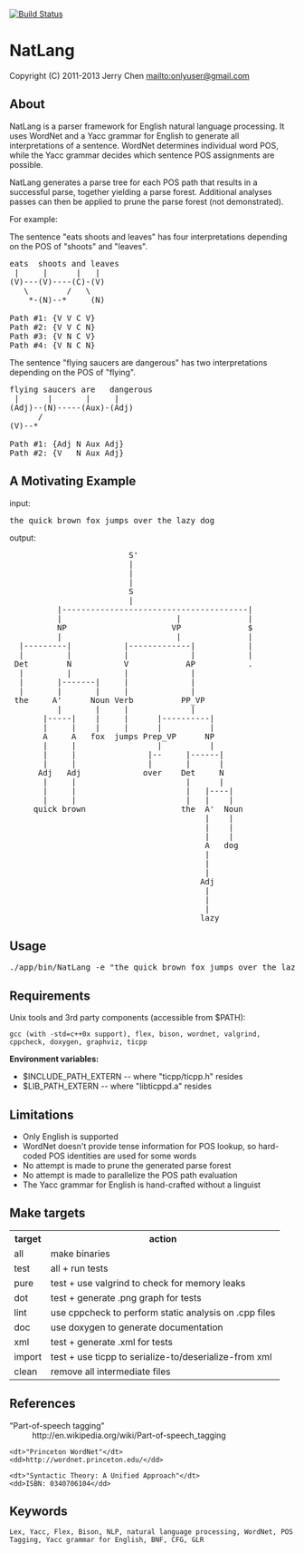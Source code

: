[![Build Status](https://secure.travis-ci.org/onlyuser/NatLang.png)](http://travis-ci.org/onlyuser/NatLang)

NatLang
=======

Copyright (C) 2011-2013 Jerry Chen <mailto:onlyuser@gmail.com>

About
-----

NatLang is a parser framework for English natural language processing.
It uses WordNet and a Yacc grammar for English to generate all interpretations of a sentence.
WordNet determines individual word POS, while the Yacc grammar decides which sentence POS assignments are possible.

NatLang generates a parse tree for each POS path that results in a successful parse, together yielding a parse forest.
Additional analyses passes can then be applied to prune the parse forest (not demonstrated).

For example:

The sentence "eats shoots and leaves" has four interpretations depending on the POS of "shoots" and "leaves".

<pre>
eats  shoots and leaves
 |     |      |   |
(V)---(V)----(C)-(V)
   \        /   \
    *-(N)--*     (N)

Path #1: {V V C V}
Path #2: {V V C N}
Path #3: {V N C V}
Path #4: {V N C N}
</pre>

The sentence "flying saucers are dangerous" has two interpretations depending on the POS of "flying".

<pre>
flying saucers are   dangerous
 |      |       |     |
(Adj)--(N)-----(Aux)-(Adj)
      /
(V)--*

Path #1: {Adj N Aux Adj}
Path #2: {V   N Aux Adj}
</pre>

A Motivating Example
--------------------

input:
<pre>
the quick brown fox jumps over the lazy dog
</pre>

output:

<pre>
                         S'
                         |
                         |
                         |
                         S
                         |
          |---------------------------------------|
          |                        |              |
          NP                      VP              $
          |                        |              |
  |---------|           |-------------|           |
  |         |           |             |           |
 Det        N           V            AP           .
  |         |           |             |
  |       |-------|     |             |
  |       |       |     |             |
 the     A'      Noun Verb          PP_VP
          |       |     |             |
       |-----|    |     |      |----------|
       |     |    |     |      |          |
       A     A   fox  jumps Prep_VP      NP
       |     |                 |          |
       |     |               |--     |------|
       |     |               |       |      |
      Adj   Adj             over    Det     N
       |     |                       |      |
       |     |                       |   |----|
       |     |                       |   |    |
     quick brown                    the  A'  Noun
                                         |    |
                                         |    |
                                         |    |
                                         A   dog
                                         |
                                         |
                                         |
                                        Adj
                                         |
                                         |
                                         |
                                        lazy
</pre>

Usage
-----

<pre>
./app/bin/NatLang -e "the quick brown fox jumps over the lazy dog" -d | dot -Tpng -oast_fox.png
</pre>

Requirements
------------

Unix tools and 3rd party components (accessible from $PATH):

    gcc (with -std=c++0x support), flex, bison, wordnet, valgrind, cppcheck, doxygen, graphviz, ticpp

**Environment variables:**

* $INCLUDE_PATH_EXTERN -- where "ticpp/ticpp.h" resides
* $LIB_PATH_EXTERN     -- where "libticppd.a" resides

Limitations
-----------

* Only English is supported
* WordNet doesn't provide tense information for POS lookup, so hard-coded POS identities are used for some words
* No attempt is made to prune the generated parse forest
* No attempt is made to parallelize the POS path evaluation
* The Yacc grammar for English is hand-crafted without a linguist

Make targets
------------

<table>
    <tr><th> target </th><th> action                                                </th></tr>
    <tr><td> all    </td><td> make binaries                                         </td></tr>
    <tr><td> test   </td><td> all + run tests                                       </td></tr>
    <tr><td> pure   </td><td> test + use valgrind to check for memory leaks         </td></tr>
    <tr><td> dot    </td><td> test + generate .png graph for tests                  </td></tr>
    <tr><td> lint   </td><td> use cppcheck to perform static analysis on .cpp files </td></tr>
    <tr><td> doc    </td><td> use doxygen to generate documentation                 </td></tr>
    <tr><td> xml    </td><td> test + generate .xml for tests                        </td></tr>
    <tr><td> import </td><td> test + use ticpp to serialize-to/deserialize-from xml </td></tr>
    <tr><td> clean  </td><td> remove all intermediate files                         </td></tr>
</table>

References
----------

<dl>
    <dt>"Part-of-speech tagging"</dt>
    <dd>http://en.wikipedia.org/wiki/Part-of-speech_tagging</dd>

    <dt>"Princeton WordNet"</dt>
    <dd>http://wordnet.princeton.edu/</dd>

    <dt>"Syntactic Theory: A Unified Approach"</dt>
    <dd>ISBN: 0340706104</dd>
</dl>

Keywords
--------

    Lex, Yacc, Flex, Bison, NLP, natural language processing, WordNet, POS Tagging, Yacc grammar for English, BNF, CFG, GLR
